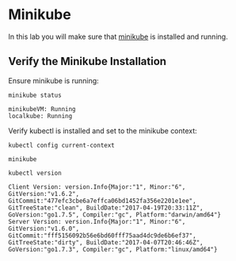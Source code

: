 # Minikube

In this lab you will make sure that [minikube](https://github.com/kubernetes/minikube) is installed and running.

## Verify the Minikube Installation

Ensure minikube is running:

```
minikube status
```

```
minikubeVM: Running
localkube: Running
```

Verify kubectl is installed and set to the minikube context:

```
kubectl config current-context
```
```
minikube
```

```
kubectl version
```

```
Client Version: version.Info{Major:"1", Minor:"6", GitVersion:"v1.6.2", GitCommit:"477efc3cbe6a7effca06bd1452fa356e2201e1ee", GitTreeState:"clean", BuildDate:"2017-04-19T20:33:11Z", GoVersion:"go1.7.5", Compiler:"gc", Platform:"darwin/amd64"}
Server Version: version.Info{Major:"1", Minor:"6", GitVersion:"v1.6.0", GitCommit:"fff5156092b56e6bd60fff75aad4dc9de6b6ef37", GitTreeState:"dirty", BuildDate:"2017-04-07T20:46:46Z", GoVersion:"go1.7.3", Compiler:"gc", Platform:"linux/amd64"}
```


